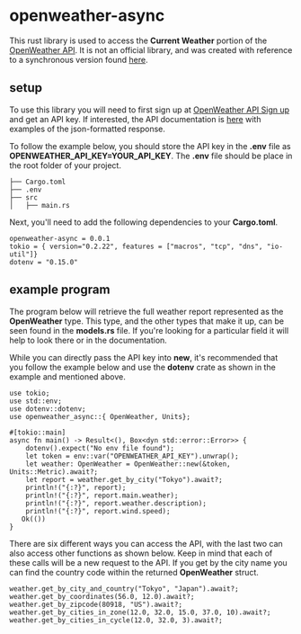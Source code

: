 # openweather-async


This rust library is used to access the **Current Weather** portion of the [OpenWeather API](https://openweathermap.org/). It is not an official library, and was created with reference to a synchronous version found [here](https://github.com/BroderickCarlin/openweather).

## setup

To use this library you will need to first sign up at [OpenWeather API Sign up](https://openweathermap.org/home/sign_up) and get an API key. If interested, the API documentation is [here](https://openweathermap.org/current) with examples of the json-formatted response. 

To follow the example below, you should store the API key in the **.env** file as **OPENWEATHER_API_KEY=YOUR_API_KEY**.  The **.env** file should be place in the root folder of your project. 

```
├── Cargo.toml
├── .env
├── src
│   ├── main.rs

```

Next, you'll need to add the following dependencies to your **Cargo.toml**.

```
openweather-async = 0.0.1
tokio = { version="0.2.22", features = ["macros", "tcp", "dns", "io-util"]}
dotenv = "0.15.0"
```

## example program

The program below will retrieve the full weather report represented as the **OpenWeather** type. This type, and the other types that make it up, can be seen found in the **models.rs** file. If you're looking for a particular field it will help to look there or in the documentation. 

While you can directly pass the API key into **new**, it's recommended that you follow the example below and use the **dotenv** crate as shown in the example and mentioned above. 

```
use tokio;
use std::env;
use dotenv::dotenv;
use openweather_async::{ OpenWeather, Units};

#[tokio::main]
async fn main() -> Result<(), Box<dyn std::error::Error>> {
    dotenv().expect("No env file found");
    let token = env::var("OPENWEATHER_API_KEY").unwrap();
    let weather: OpenWeather = OpenWeather::new(&token, Units::Metric).await?;
    let report = weather.get_by_city("Tokyo").await?;
    println!("{:?}", report);
    println!("{:?}", report.main.weather);
    println!("{:?}", report.weather.description);
    println!("{:?}", report.wind.speed);
   Ok(())
}
```

There are six different ways you can access the API, with the last two  can also access other functions as shown below. Keep in mind that each of these calls will be a new request to the API. If you get by the city name you can find the country code within the returned **OpenWeather** struct.

```
weather.get_by_city_and_country("Tokyo", "Japan").await?;
weather.get_by_coordinates(56.0, 12.0).await?;
weather.get_by_zipcode(80918, "US").await?;
weather.get_by_cities_in_zone(12.0, 32.0, 15.0, 37.0, 10).await?;
weather.get_by_cities_in_cycle(12.0, 32.0, 3).await?;
```
